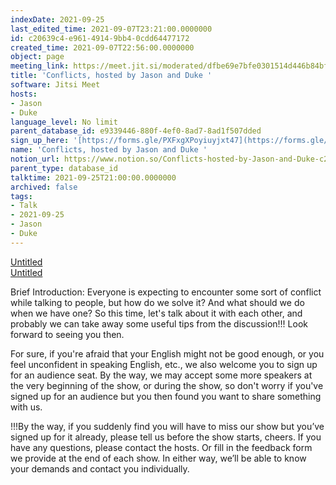 ```yaml
---
indexDate: 2021-09-25
last_edited_time: 2021-09-07T23:21:00.0000000
id: c20639c4-e961-4914-9bb4-0cdd64477172
created_time: 2021-09-07T22:56:00.0000000
object: page
meeting_link: https://meet.jit.si/moderated/dfbe69e7bfe0301514d446b84bf8eae7c341930db7663768e983d0a15ca0096d
title: 'Conflicts, hosted by Jason and Duke '
software: Jitsi Meet
hosts:
- Jason
- Duke
language_level: No limit
parent_database_id: e9339446-880f-4ef0-8ad7-8ad1f507dded
sign_up_here: '[https://forms.gle/PXFxgXPoyiuyjxt47](https://forms.gle/PXFxgXPoyiuyjxt47)'
name: 'Conflicts, hosted by Jason and Duke '
notion_url: https://www.notion.so/Conflicts-hosted-by-Jason-and-Duke-c20639c4e96149149bb40cdd64477172
parent_type: database_id
talktime: 2021-09-25T21:00:00.0000000
archived: false
tags:
- Talk
- 2021-09-25
- Jason
- Duke
---
```


[Untitled](https://www.notion.so/cb083fc4f0b7459aa5afe1900ef25a1f)   
[Untitled](https://www.notion.so/e0958ccc596f4efea798c99507f0f16e)   

Brief Introduction: Everyone is expecting to encounter some sort of conflict while talking to people, but how do we solve it? And what should we do when we have one? So this time, let's talk about it with each other, and probably we can take away some useful tips from the discussion!!!
Look forward to seeing you then.

For sure, if you're afraid that your English might not be good enough, or you feel unconfident in speaking English, etc., we also welcome you to sign up for an audience seat. By the way, we may accept some more speakers at the very beginning of the show, or during the show, so don't worry if you've signed up for an audience but you then found you want to share something with us.

!!!By the way, if you suddenly find you will have to miss our show but you’ve signed up for it already, please tell us before the show starts, cheers.
If you have any questions, please contact the hosts. Or fill in the feedback form we provide at the end of each show. In either way, we’ll be able to know your demands and contact you individually.










